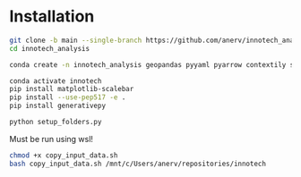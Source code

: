 # Installation

````bash
git clone -b main --single-branch https://github.com/anerv/innotech_analysis --depth 1
cd innotech_analysis
````

````bash
conda create -n innotech_analysis geopandas pyyaml pyarrow contextily scikit-learn h3-py seaborn pysal python-duckdb ipykernel 
````


````bash
conda activate innotech
pip install matplotlib-scalebar
pip install --use-pep517 -e .
pip install generativepy
````


```bash
python setup_folders.py
```

Must be run using wsl!

````bash
chmod +x copy_input_data.sh
bash copy_input_data.sh /mnt/c/Users/anerv/repositories/innotech
````